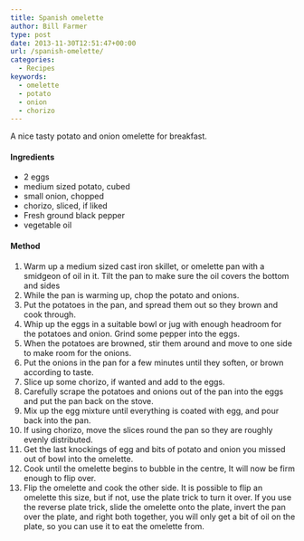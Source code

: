 ```yaml
---
title: Spanish omelette
author: Bill Farmer
type: post
date: 2013-11-30T12:51:47+00:00
url: /spanish-omelette/
categories:
  - Recipes
keywords:
  - omelette
  - potato
  - onion
  - chorizo
---
```

A nice tasty potato and onion omelette for breakfast.

#### Ingredients

  * 2 eggs
  * medium sized potato, cubed
  * small onion, chopped
  * chorizo, sliced, if liked
  * Fresh ground black pepper
  * vegetable oil

#### Method

  1. Warm up a medium sized cast iron skillet, or omelette pan with a smidgeon of oil in it. Tilt the pan to make sure the oil covers the bottom and sides
  2. While the pan is warming up, chop the potato and onions.
  3. Put the potatoes in the pan, and spread them out so they brown and cook through.
  4. Whip up the eggs in a suitable bowl or jug with enough headroom for the potatoes and onion. Grind some pepper into the eggs.
  5. When the potatoes are browned, stir them around and move to one side to make room for the onions.
  6. Put the onions in the pan for a few minutes until they soften, or brown according to taste.
  7. Slice up some chorizo, if wanted and add to the eggs.
  8. Carefully scrape the potatoes and onions out of the pan into the eggs and put the pan back on the stove.
  9. Mix up the egg mixture until everything is coated with egg, and pour back into the pan.
 10. If using chorizo, move the slices round the pan so they are roughly evenly distributed.
 11. Get the last knockings of egg and bits of potato and onion you missed out of bowl into the omelette.
 12. Cook until the omelette begins to bubble in the centre, It will now be firm enough to flip over.
 13. Flip the omelette and cook the other side. It is possible to flip an omelette this size, but if not, use the plate trick to turn it over. If you use the reverse plate trick, slide the omelette onto the plate, invert the pan over the plate, and right both together, you will only get a bit of oil on the plate, so you can use it to eat the omelette from.
